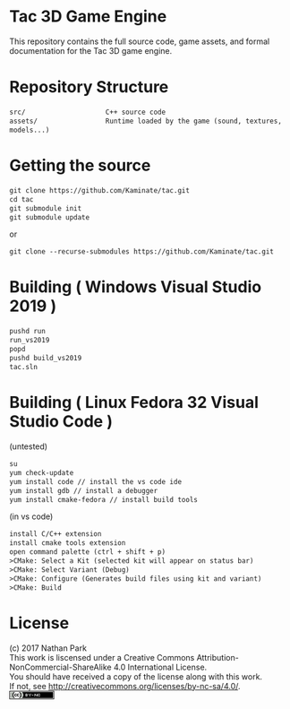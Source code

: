 # Tac 3D Game Engine
This repository contains the full source code, game assets, and formal documentation for the Tac 3D game engine.

# Repository Structure
```
src/                    C++ source code
assets/                 Runtime loaded by the game (sound, textures, models...)
```

# Getting the source


```
git clone https://github.com/Kaminate/tac.git
cd tac
git submodule init
git submodule update
```

or

```
git clone --recurse-submodules https://github.com/Kaminate/tac.git
```


# Building ( Windows Visual Studio 2019 )

```
pushd run
run_vs2019
popd
pushd build_vs2019
tac.sln
```

# Building ( Linux Fedora 32 Visual Studio Code )

(untested)

```
su
yum check-update
yum install code // install the vs code ide
yum install gdb // install a debugger
yum install cmake-fedora // install build tools
```
(in vs code)
```
install C/C++ extension 
install cmake tools extension
open command palette (ctrl + shift + p)
>CMake: Select a Kit (selected kit will appear on status bar)
>CMake: Select Variant (Debug)
>CMake: Configure (Generates build files using kit and variant)
>CMake: Build
```

# License
(c) 2017 Nathan Park  
This work is liscensed under a Creative Commons Attribution-NonCommercial-ShareAlike 4.0 International License.  
You should have received a copy of the license along with this work.  
If not, see <http://creativecommons.org/licenses/by-nc-sa/4.0/>.  
[![Creative Commons License](assets/byncsa.png)](http://creativecommons.org/licenses/by-nc-sa/4.0/)

